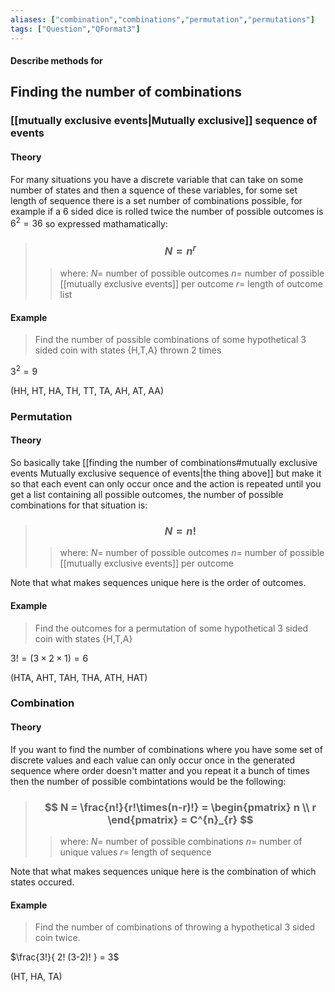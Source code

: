 ```yaml
---
aliases: ["combination","combinations","permutation","permutations"]
tags: ["Question","QFormat3"]
---
```


#### Describe methods for
## Finding the number of combinations
### [[mutually exclusive events|Mutually exclusive]] sequence of events
#### Theory
For many situations you have a discrete variable that can take on some number of states and then a squence of these variables, for some set length of sequence there is a set number of combinations possible, for example if a 6 sided dice is rolled twice the number of possible outcomes is $6^{2}=36$ so expressed mathamatically:

> ### $$ N = n^{r} $$ 
>> where:
>> $N=$ number of possible outcomes
>> $n=$ number of possible [[mutually exclusive events]] per outcome
>> $r=$ length of outcome list

#### Example
> Find the number of possible combinations of some hypothetical 3 sided coin with states {H,T,A} thrown 2 times
 
$3^{2} = 9$

(HH, HT, HA, TH, TT, TA, AH, AT, AA)

### Permutation
#### Theory
So basically take [[finding the number of combinations#mutually exclusive events Mutually exclusive sequence of events|the thing above]] but make it so that each event can only occur once and the action is repeated until you get a list containing all possible outcomes, the number of possible combinations for that situation is:
> ### $$ N = n! $$ 
>> where:
>> $N=$ number of possible outcomes
>> $n=$ number of possible [[mutually exclusive events]] per outcome

Note that what makes sequences unique here is the order of outcomes.

#### Example
> Find the outcomes for a permutation of some hypothetical 3 sided coin with states {H,T,A}
 
$3! = (3\times2\times1) = 6$

(HTA, AHT, TAH, THA, ATH, HAT)



### Combination
#### Theory
If you want to find the number of combinations where you have some set of discrete values and each value can only occur once in the generated sequence where order doesn't matter and you repeat it a bunch of times then the number of possible combintations would be the following:

> ### $$ N = \frac{n!}{r!\times(n-r)!} = \begin{pmatrix} n \\ r \end{pmatrix} = C^{n}_{r} $$ 
>> where:
>> $N=$ number of possible combinations
>> $n=$ number of unique values
>> $r=$ length of sequence

Note that what makes sequences unique here is the combination of which states occured.
 
#### Example
> Find the number of combinations of throwing a hypothetical 3 sided coin twice.
 
$\frac{3!}{ 2! (3-2)! } = 3$

(HT, HA, TA)